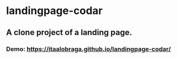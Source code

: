 # landingpage-codar
## A clone project of a landing page.
### Demo: https://itaalobraga.github.io/landingpage-codar/
